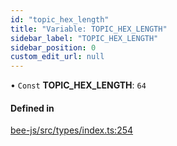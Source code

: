 ```yaml
---
id: "topic_hex_length"
title: "Variable: TOPIC_HEX_LENGTH"
sidebar_label: "TOPIC_HEX_LENGTH"
sidebar_position: 0
custom_edit_url: null
---
```


• `Const` **TOPIC\_HEX\_LENGTH**: ``64``

#### Defined in

[bee-js/src/types/index.ts:254](https://github.com/ethersphere/bee-js/blob/0e69ca1/src/types/index.ts#L254)
